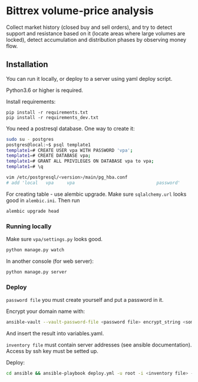 # Bittrex volume-price analysis

Collect market history (closed buy and sell orders),
and try to detect support and resistance based on it (locate areas where large volumes are locked),
detect accumulation and distribution phases by observing money flow.

## Installation

You can run it locally, or deploy to a server using yaml deploy script.

Python3.6 or higher is required.

Install requirements:
```
pip install -r requirements.txt
pip install -r requirements_dev.txt
```

You need a postresql database. One way to create it:

```bash
sudo su - postgres
postgres@local:~$ psql template1
template1=# CREATE USER vpa WITH PASSWORD 'vpa';
template1=# CREATE DATABASE vpa;
template1=# GRANT ALL PRIVILEGES ON DATABASE vpa to vpa;
template1=# \q

vim /etc/postgresql/<version>/main/pg_hba.conf
# add 'local   vpa     vpa                               password'
```

For creating table - use alembic upgrade. Make sure `sqlalchemy.url` looks good in `alembic.ini`.
Then run
```bash
alembic upgrade head
```

### Running locally

Make sure `vpa/settings.py` looks good.

```bash
python manage.py watch
```

In another console (for web server):
```bash
python manage.py server
```

### Deploy

`password file` you must create yourself and put a password in it.

Encrypt your domain name with:
```bash
ansible-vault --vault-password-file <password file> encrypt_string <some string>
```

And insert the result into variables.yaml.

`inventory file` must contain server addresses (see ansible documentation).
Access by ssh key must be setted up.

Deploy:
```bash
cd ansible && ansible-playbook deploy.yml -u root -i <inventory file> --vault-password-file <password file>
```
